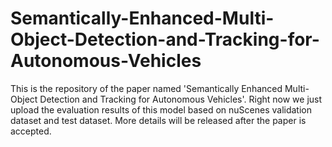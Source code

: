 # Semantically-Enhanced-Multi-Object-Detection-and-Tracking-for-Autonomous-Vehicles
This is the repository of the paper named 'Semantically Enhanced Multi-Object Detection and Tracking for Autonomous Vehicles'.
Right now we just upload the evaluation results of this model based on nuScenes validation dataset and test dataset. More details will be released after the paper is accepted.

